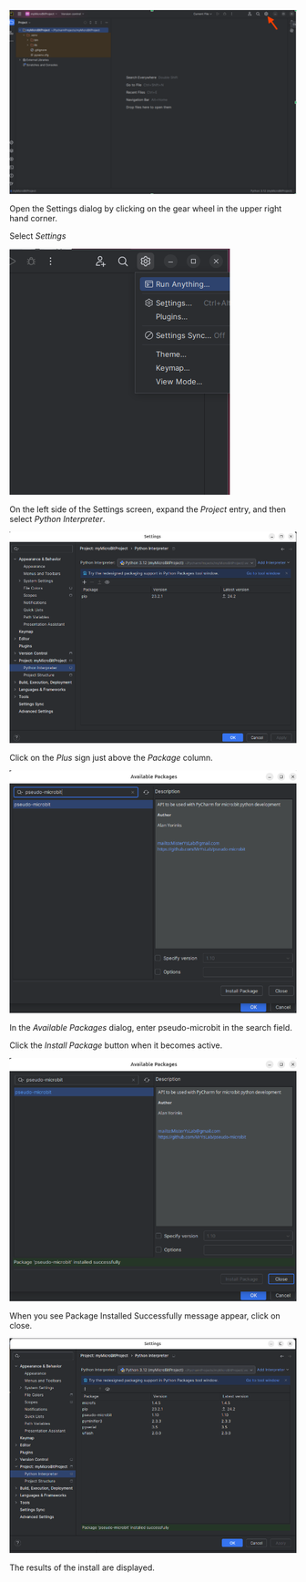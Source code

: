![](./images/settings.png)

Open the Settings dialog by clicking on the gear wheel in the upper right hand corner.

Select _Settings_

![](./images/settings2.png)

On the left side of the Settings screen, expand the _Project_ entry, 
and then select 
_Python Interpreter_.

![](./images/settings3.png)

Click on the _Plus_ sign just above the _Package_ column.

![](./images/pm_package.png)

In the _Available Packages_ dialog, enter pseudo-microbit in the search field.

Click the _Install Package_ button when it becomes active.

![](./images/pm_package2.png)


When you see Package Installed Successfully message appear, click on close.

![](./images/pm_package3.png)

The results of the install are displayed.



